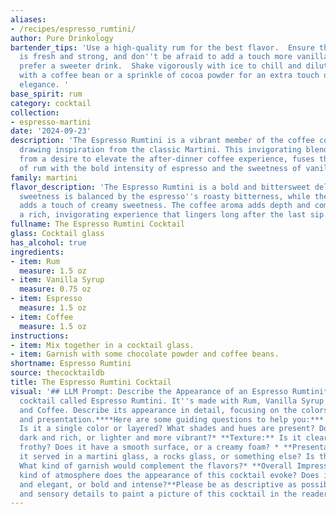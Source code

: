 ```yaml
---
aliases:
- /recipes/espresso_rumtini/
author: Pure Drinkology
bartender_tips: 'Use a high-quality rum for the best flavor.  Ensure the espresso
  is fresh and strong, and don''t be afraid to add a touch more vanilla syrup if you
  prefer a sweeter drink.  Shake vigorously with ice to chill and dilute the drink.  Garnish
  with a coffee bean or a sprinkle of cocoa powder for an extra touch of flavor and
  elegance. '
base_spirit: rum
category: cocktail
collection:
- espresso-martini
date: '2024-09-23'
description: 'The Espresso Rumtini is a vibrant member of the coffee cocktail family,
  drawing inspiration from the classic Martini. This invigorating blend, likely born
  from a desire to elevate the after-dinner coffee experience, fuses the richness
  of rum with the bold intensity of espresso and the sweetness of vanilla. '
family: martini
flavor_description: 'The Espresso Rumtini is a bold and bittersweet delight. The rum''s
  sweetness is balanced by the espresso''s roasty bitterness, while the vanilla syrup
  adds a touch of creamy sweetness. The coffee aroma adds depth and complexity, creating
  a rich, invigorating experience that lingers long after the last sip. '
fullname: The Espresso Rumtini Cocktail
glass: Cocktail glass
has_alcohol: true
ingredients:
- item: Rum
  measure: 1.5 oz
- item: Vanilla Syrup
  measure: 0.75 oz
- item: Espresso
  measure: 1.5 oz
- item: Coffee
  measure: 1.5 oz
instructions:
- item: Mix together in a cocktail glass.
- item: Garnish with some chocolate powder and coffee beans.
shortname: Espresso Rumtini
source: thecocktaildb
title: The Espresso Rumtini Cocktail
visual: '## LLM Prompt: Describe the Appearance of an Espresso Rumtini**Imagine a
  cocktail called Espresso Rumtini. It''s made with Rum, Vanilla Syrup, Espresso,
  and Coffee. Describe its appearance in detail, focusing on the colors, textures,
  and presentation.****Here are some guiding questions to help you:*** **Color:**
  Is it a single color or layered? What shades and hues are present? Does it appear
  dark and rich, or lighter and more vibrant?* **Texture:** Is it clear, cloudy, or
  frothy? Does it have a smooth surface, or a creamy foam? * **Presentation:** Is
  it served in a martini glass, a rocks glass, or something else? Is there any garnish?
  What kind of garnish would complement the flavors?* **Overall Impression:** What
  kind of atmosphere does the appearance of this cocktail evoke? Does it seem sophisticated
  and elegant, or bold and intense?**Please be as descriptive as possible, using imagery
  and sensory details to paint a picture of this cocktail in the reader''s mind.** '
---
```



